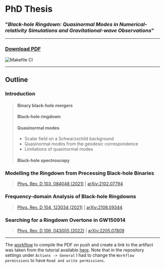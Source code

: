 # PhD Thesis

### "*Black-hole Ringdown: Quasinormal Modes in Numerical-relativity Simulations and Gravitational-wave Observations*"

---

### [Download PDF](https://github.com/EliotFinch/thesis/raw/build/main.pdf)
![Makefile CI](https://github.com/eliotfinch/thesis/actions/workflows/makefile.yml/badge.svg)

---

## Outline

### Introduction

> #### Binary black-hole mergers
>
> #### Black-hole ringdown
>
> #### Quasinormal modes
>  - Scalar field on a Schwarzschild background
>  - Quasinormal modes from the geodesic correspondence
>  - Limitations of quasinormal modes
> 
> #### Black-hole spectroscopy
  
### Modelling the Ringdown from Precessing Black-hole Binaries
> [Phys. Rev. D 103, 084048 (2021)](https://journals.aps.org/prd/abstract/10.1103/PhysRevD.103.084048) | [arXiv:2102.07794](https://arxiv.org/abs/2102.07794)

### Frequency-domain Analysis of Black-hole Ringdowns
> [Phys. Rev. D 104, 123034 (2021)](https://journals.aps.org/prd/abstract/10.1103/PhysRevD.104.123034) | [arXiv:2108.09344](https://arxiv.org/abs/2108.09344)

### Searching for a Ringdown Overtone in GW150914
> [Phys. Rev. D 106, 043005 (2022)](https://journals.aps.org/prd/abstract/10.1103/PhysRevD.106.043005) | [arXiv:2205.07809](https://arxiv.org/abs/2205.07809)

---

The [workflow](https://github.com/EliotFinch/thesis/blob/main/.github/workflows/makefile.yml) to compile the PDF on push and create a link to the artifact was taken from the tutorial available [here](https://davidegerosa.com/githubforlatex/). Note that in the repository settings under `Actions -> General` I had to change the `Workflow permissions` to have `Read and write permissions`.

